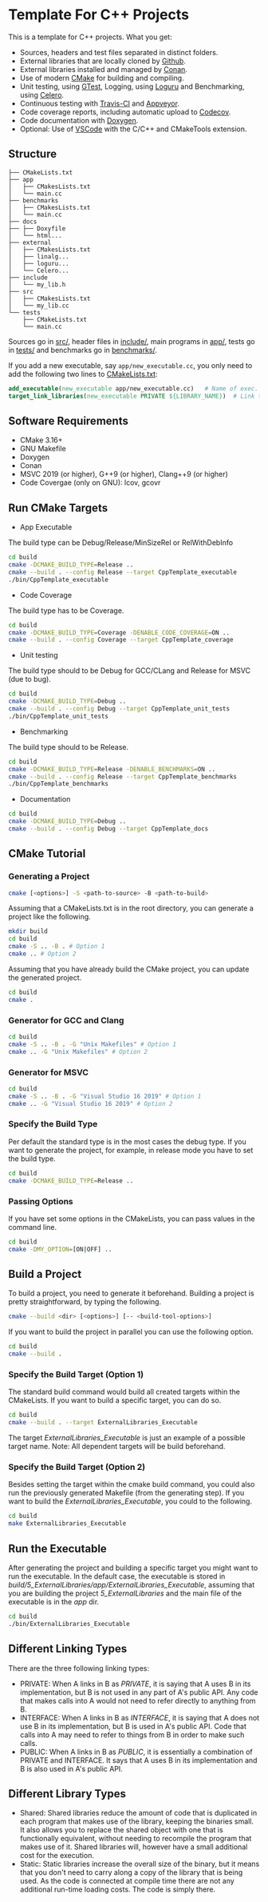 # Template For C++ Projects

This is a template for C++ projects. What you get:

- Sources, headers and test files separated in distinct folders.
- External libraries that are locally cloned by [Github](https://github.com).
- External libraries installed and managed by [Conan](https://conan.io/).
- Use of modern [CMake](https://cmake.org/) for building and compiling.
- Unit testing, using [GTest](https://github.com/google/googletest), Logging, using [Loguru](https://github.com/emilk/loguru) and Benchmarking, using [Celero](https://github.com/DigitalInBlue/Celero).
- Continuous testing with [Travis-CI](https://travis-ci.org/) and [Appveyor](https://www.appveyor.com/).
- Code coverage reports, including automatic upload to [Codecov](https://codecov.io).
- Code documentation with [Doxygen](http://www.stack.nl/~dimitri/doxygen/).
- Optional: Use of [VSCode](https://code.visualstudio.com/) with the C/C++ and CMakeTools extension.

## Structure

``` text
├── CMakeLists.txt
├── app
│   ├── CMakesLists.txt
│   └── main.cc
├── benchmarks
│   ├── CMakesLists.txt
│   └── main.cc
├── docs
├── ├── Doxyfile
│   └── html...
├── external
│   ├── CMakesLists.txt
│   ├── linalg...
│   ├── loguru...
│   └── Celero...
├── include
│   └── my_lib.h
├── src
│   ├── CMakesLists.txt
│   └── my_lib.cc
└── tests
    ├── CMakeLists.txt
    └── main.cc
```

Sources go in [src/](src/), header files in [include/](include/), main programs in [app/](app),
tests go in [tests/](tests/) and benchmarks go in [benchmarks/](benchmarks/).

If you add a new executable, say `app/new_executable.cc`, you only need to add the following two lines to [CMakeLists.txt](CMakeLists.txt):

``` cmake
add_executable(new_executable app/new_executable.cc)   # Name of exec. and location of file.
target_link_libraries(new_executable PRIVATE ${LIBRARY_NAME})  # Link the executable to lib built from src/*.cc (if it uses it).
```

## Software Requirements

- CMake 3.16+
- GNU Makefile
- Doxygen
- Conan
- MSVC 2019 (or higher), G++9 (or higher), Clang++9 (or higher)
- Code Covergae (only on GNU): lcov, gcovr

## Run CMake Targets

- App Executable

The build type can be Debug/Release/MinSizeRel or RelWithDebInfo

```bash
cd build
cmake -DCMAKE_BUILD_TYPE=Release ..
cmake --build . --config Release --target CppTemplate_executable
./bin/CppTemplate_executable
```

- Code Coverage

The build type has to be Coverage.

```bash
cd build
cmake -DCMAKE_BUILD_TYPE=Coverage -DENABLE_CODE_COVERAGE=ON ..
cmake --build . --config Coverage --target CppTemplate_coverage
```

- Unit testing

The build type should to be Debug for GCC/CLang and Release for MSVC (due to bug).

```bash
cd build
cmake -DCMAKE_BUILD_TYPE=Debug ..
cmake --build . --config Debug --target CppTemplate_unit_tests
./bin/CppTemplate_unit_tests
```

- Benchmarking

The build type should to be Release.

```bash
cd build
cmake -DCMAKE_BUILD_TYPE=Release -DENABLE_BENCHMARKS=ON ..
cmake --build . --config Release --target CppTemplate_benchmarks
./bin/CppTemplate_benchmarks
```

- Documentation

```bash
cd build
cmake -DCMAKE_BUILD_TYPE=Debug ..
cmake --build . --config Debug --target CppTemplate_docs
```

## CMake Tutorial

### Generating a Project

```bash
cmake [<options>] -S <path-to-source> -B <path-to-build>
```

Assuming that a CMakeLists.txt is in the root directory, you can generate a project like the following.

```bash
mkdir build
cd build
cmake -S .. -B . # Option 1
cmake .. # Option 2
```

Assuming that you have already build the CMake project, you can update the generated project.

```bash
cd build
cmake .
```

### Generator for GCC and Clang

```bash
cd build
cmake -S .. -B . -G "Unix Makefiles" # Option 1
cmake .. -G "Unix Makefiles" # Option 2
```

### Generator for MSVC

```bash
cd build
cmake -S .. -B . -G "Visual Studio 16 2019" # Option 1
cmake .. -G "Visual Studio 16 2019" # Option 2
```

### Specify the Build Type

Per default the standard type is in the most cases the debug type.
If you want to generate the project, for example, in release mode you have to set the build type.

```bash
cd build
cmake -DCMAKE_BUILD_TYPE=Release ..
```

### Passing Options

If you have set some options in the CMakeLists, you can pass values in the command line.

```bash
cd build
cmake -DMY_OPTION=[ON|OFF] .. 
```

## Build a Project

To build a project, you need to generate it beforehand.
Building a project is pretty straightforward, by typing the following.

```bash
cmake --build <dir> [<options>] [-- <build-tool-options>]
```

If you want to build the project in parallel you can use the following option.

```bash
cd build
cmake --build .
```

### Specify the Build Target (Option 1)

The standard build command would build all created targets within the CMakeLists.
If you want to build a specific target, you can do so.

```bash
cd build
cmake --build . --target ExternalLibraries_Executable
```

The target *ExternalLibraries_Executable* is just an example of a possible target name.
Note: All dependent targets will be build beforehand.

### Specify the Build Target (Option 2)

Besides setting the target within the cmake build command, you could also run the previously generated Makefile (from the generating step).
If you want to build the *ExternalLibraries_Executable*, you could to the following.

```bash
cd build
make ExternalLibraries_Executable
```

## Run the Executable

After generating the project and building a specific target you might want to run the executable.
In the default case, the executable is stored in *build/5_ExternalLibraries/app/ExternalLibraries_Executable*, assuming that you are building the project *5_ExternalLibraries* and the main file of the executable is in the *app* dir.

```bash
cd build
./bin/ExternalLibraries_Executable
```

## Different Linking Types

There are the three following linking types:

- PRIVATE: When A links in B as *PRIVATE*, it is saying that A uses B in its
implementation, but B is not used in any part of A's public API. Any code
that makes calls into A would not need to refer directly to anything from
B.
- INTERFACE: When A links in B as *INTERFACE*, it is saying that A does not use B
in its implementation, but B is used in A's public API. Code that calls
into A may need to refer to things from B in order to make such calls.
- PUBLIC: When A links in B as *PUBLIC*, it is essentially a combination of
PRIVATE and INTERFACE. It says that A uses B in its implementation and B is
also used in A's public API.

## Different Library Types

- Shared: Shared libraries reduce the amount of code that is duplicated in each program that makes use of the library, keeping the binaries small. It also allows you to replace the shared object with one that is functionally equivalent, without needing to recompile the program that makes use of it. Shared libraries will, however have a small additional cost for the execution.
- Static: Static libraries increase the overall size of the binary, but it means that you don't need to carry along a copy of the library that is being used. As the code is connected at compile time there are not any additional run-time loading costs. The code is simply there.
